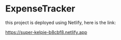 # ExpenseTracker

this project is deployed using Netlify, here is the link: 

https://super-kelpie-b8cbf8.netlify.app

